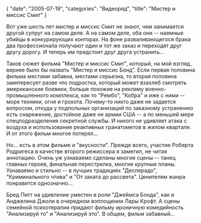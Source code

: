 {
   "date": "2005-07-19",
   "categories": "Видеоряд",
   "title": "Мистер и миссис Смит"
}

Вот уже шесть лет мистер и миссис Смит не знают, чем занимается другой супруг на самом деле. А на самом деле, оба они -- наемные убийцы в конкурирующих конторах. На фоне разваливающегося брака два профессионала получают один и тот же заказ и переходят друг другу дорогу. И теперь им предстоит друг друга устранить...

Таков сюжет фильма "Мистер и миссис Смит", который, на мой взгляд, вернее было бы назвать "Мистер и миссис Бонд". Если первая половина фильма местами забавна, местами серьезна, то вторая половина заинтересует разве что подростка, который может взахлеб смотреть американские боевики, больше похожие на рекламу военно-промышленного комплекса, как то "Рембо", "Кобра" и иже с ними -- море техники, огня и грохота. Почему-то никто даже не задается вопросом, откуда у подпольных организаций по заказному устранению есть снаряжение, достойное даже не армии США -- а по меньшей мере спецподразделения секретной службы. И никого не удивляет атака с воздуха и использование реактивных гранатометов в жилом квартале. И от этого фильм многое потерял...

Но... есть в этом фильме и "вкусности". Прежде всего, участие Роберта Родригеса в качестве второго режиссера я заметил, не читая аннотацию. Очень уж узнаваемо сделаны многие сцены -- танец главных героев, финальная перестрелка, многие крупные планы. Узнаваемо и стильно -- в лучших традициях "Десперадо", "Криминального чтива" и "От заката до рассвета". Ценителям жанра понравится однозначно...

Бред Питт на удивление уместен в роли "Джеймса Бонда", как и Анджелина Джоли в очередном воплощении Лары Крофт. А сцены семейной психотерапии придают фильму ироничную комедийность "Анализируй то" и "Анализируй это". В общем, фильм забавный...

